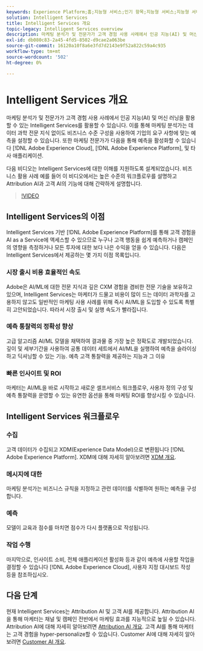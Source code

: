 ```yaml
---
keywords: Experience Platform;홈;지능형 서비스;인기 항목;지능형 서비스;지능형 서비스
solution: Intelligent Services
title: Intelligent Services 개요
topic-legacy: Intelligent Services overview
description: 마케팅 분석가 및 전문가가 고객 경험 사용 사례에서 인공 지능(AI) 및 머신 러닝을 활용할 수 있는 Intelligent Services를 활용할 수 있습니다. 이를 통해 마케팅 분석가는 데이터 과학 전문 지식 없이도 비즈니스 수준 구성을 사용하여 기업의 요구 사항에 맞는 예측을 설정할 수 있습니다. 또한 마케팅 전문가가 Adobe Experience Cloud, Adobe Experience Platform 및 타사 애플리케이션에서 예측을 활성화할 수 있습니다.
exl-id: db080c83-2a45-4fd5-8502-d9cae2a063be
source-git-commit: 16120a10f8a6e3fd7d2143e9f52a822c59a4c935
workflow-type: tm+mt
source-wordcount: '502'
ht-degree: 0%

---
```


# Intelligent Services 개요

마케팅 분석가 및 전문가가 고객 경험 사용 사례에서 인공 지능(AI) 및 머신 러닝을 활용할 수 있는 Intelligent Services를 활용할 수 있습니다. 이를 통해 마케팅 분석가는 데이터 과학 전문 지식 없이도 비즈니스 수준 구성을 사용하여 기업의 요구 사항에 맞는 예측을 설정할 수 있습니다. 또한 마케팅 전문가가 다음을 통해 예측을 활성화할 수 있습니다 [!DNL Adobe Experience Cloud], [!DNL Adobe Experience Platform], 및 타사 애플리케이션.

다음 비디오는 Intelligent Services에 대한 이해를 지원하도록 설계되었습니다. 비즈니스 활용 사례 예를 들어 이 비디오에서는 높은 수준의 워크플로우를 설명하고 Attribution AI과 고객 AI의 기능에 대해 간략하게 설명합니다.

>[!VIDEO](https://video.tv.adobe.com/v/32654?learn=on&quality=12)

## Intelligent Services의 이점

Intelligent Services 기반 [!DNL Adobe Experience Platform]를 통해 고객 경험을 AI as a Service에 액세스할 수 있으므로 누구나 고객 행동을 쉽게 예측하거나 캠페인의 영향을 측정하거나 모든 투자에 대한 보다 나은 수익을 얻을 수 있습니다. 다음은 Intelligent Services에서 제공하는 몇 가지 이점 목록입니다.

### 시장 출시 비용 효율적인 속도

Adobe은 AI/ML에 대한 전문 지식과 깊은 CXM 경험을 겸비한 전문 기술을 보유하고 있으며, Intelligent Services는 마케터가 드물고 비용이 많이 드는 데이터 과학자를 고용하지 않고도 일반적인 마케팅 사용 사례를 위해 즉시 AI/ML을 도입할 수 있도록 특별히 고안되었습니다. 따라서 시장 출시 및 실행 속도가 빨라집니다.

### 예측 통찰력의 정확성 향상

고급 알고리즘 AI/ML 모델을 채택하여 결과물 중 가장 높은 정확도로 개발되었습니다. 깊이 및 세부기간을 사용하여 공통 데이터 세트에서 AI/ML을 실행하여 예측을 슬라이싱하고 딕셔닝할 수 있는 기능. 예측 고객 통찰력을 제공하는 지능과 그 이유

### 빠른 인사이트 및 ROI

마케터는 AI/ML을 바로 시작하고 새로운 셀프서비스 워크플로우, 사용자 정의 구성 및 예측 통찰력을 운영할 수 있는 유연한 옵션을 통해 마케팅 ROI를 향상시킬 수 있습니다.

## Intelligent Services 워크플로우

### 수집

고객 데이터가 수집되고 XDM(Experience Data Model)으로 변환됩니다 [!DNL Adobe Experience Platform]. XDM에 대해 자세히 알아보려면 [XDM 개요](../xdm/home.md).

### 메시지에 대한

마케팅 분석가는 비즈니스 규칙을 지정하고 관련 데이터를 식별하여 원하는 예측을 구성합니다.

### 예측

모델이 교육과 점수를 마치면 점수가 다시 플랫폼으로 작성됩니다.

### 작업 수행

마지막으로, 인사이트 소비, 전체 애플리케이션 활성화 등과 같이 예측에 사용할 작업을 결정할 수 있습니다 [!DNL Adobe Experience Cloud], 사용자 지정 대시보드 작성 등을 참조하십시오.

## 다음 단계

현재 Intelligent Services는 Attribution AI 및 고객 AI를 제공합니다. Attribution AI을 통해 마케터는 채널 및 캠페인 전반에서 마케팅 효과를 지능적으로 높일 수 있습니다. Attribution AI에 대해 자세히 알아보려면 [Attribution AI 개요](./attribution-ai/overview.md). 고객 AI를 통해 마케터는 고객 경험을 hyper-personalize할 수 있습니다. Customer AI에 대해 자세히 알아보려면 [Customer AI 개요](./customer-ai/overview.md).

